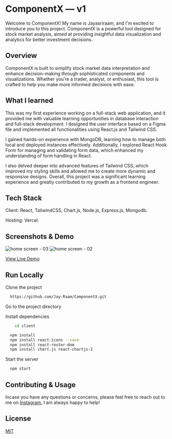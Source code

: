 # ComponentX — v1
Welcome to ComponentX! My name is Jayasriraam, and I'm excited to introduce you to this project. ComponentX is a powerful tool designed for stock market analysis, 
aimed at providing insightful data visualization and analytics for better investment decisions.

## Overview

ComponentX is built to simplify stock market data interpretation and enhance decision-making through sophisticated components and visualizations. 
Whether you’re a trader, analyst, or enthusiast, this tool is crafted to help you make more informed decisions with ease.

## What I learned
This was my first experience working on a full-stack web application, and it provided me with valuable learning opportunities in database interaction and full-stack development. I designed the user interface based on a Figma file and implemented all functionalities using React.js and Tailwind CSS.

I gained hands-on experience with MongoDB, learning how to manage both local and deployed instances effectively. Additionally, I explored React Hook Form for managing and validating form data, which enhanced my understanding of form handling in React.

I also delved deeper into advanced features of Tailwind CSS, which improved my styling skills and allowed me to create more dynamic and responsive designs. Overall, this project was a significant learning experience and greatly contributed to my growth as a frontend engineer.

## Tech Stack

Client: React, TailwindCSS, Chart.js, Node.js, Express.js, Mongodb.

Hosting: Vercel.

## Screenshots & Demo

<img src="https://mir-s3-cdn-cf.behance.net/project_modules/fs/30462e206014473.66c56756f2192.png" alt="home screen - 03"/>
<img src="https://mir-s3-cdn-cf.behance.net/project_modules/1400/016f6d206014473.66c56756f1714.png" alt="home screen - 02"/>

[View Live Demo](https://jayasriraam-componentx.vercel.app/)


## Run Locally

Clone the project

```bash
  https://github.com/Jay-Raam/ComponentX.git
```

Go to the project directory

Install dependencies

```bash
    cd client
```


```bash
  npm install
  npm install react-icons --save
  npm install react-router-dom
  npm install chart.js react-chartjs-2
```

Start the server

```bash
  npm start
```

## Contributing & Usage

Incase you have any questions or concerns, please feel free to reach out to me on [Instagram.](https://www.instagram.com/_ivanjay_/) I am always happy to help!


## License

[MIT](https://choosealicense.com/licenses/mit/)



